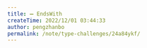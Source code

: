 ```yaml
---
title: ➖ EndsWith
createTime: 2022/12/01 03:44:33
author: pengzhanbo
permalink: /note/type-challenges/24a84ykf/
---
```

